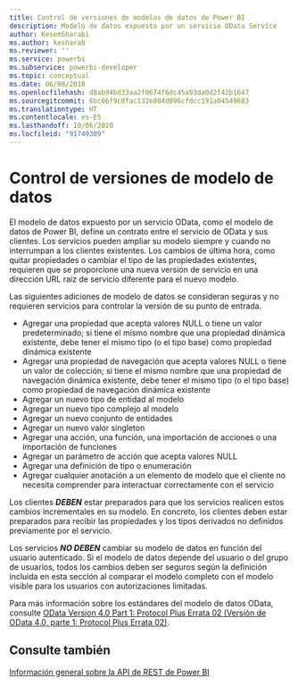 ```yaml
---
title: Control de versiones de modelos de datos de Power BI
description: Modelo de datos expuesto por un servicio OData Service
author: KesemSharabi
ms.author: kesharab
ms.reviewer: ''
ms.service: powerbi
ms.subservice: powerbi-developer
ms.topic: conceptual
ms.date: 06/08/2018
ms.openlocfilehash: d8ab94bd33aa2f0674f6dc45a93da0d2f42b1647
ms.sourcegitcommit: 6bc66f9c0fac132e004d096cfdcc191a04549683
ms.translationtype: HT
ms.contentlocale: es-ES
ms.lasthandoff: 10/06/2020
ms.locfileid: "91749309"
---
```

# <a name="data-model-versioning"></a>Control de versiones de modelo de datos

El modelo de datos expuesto por un servicio OData, como el modelo de datos de Power BI, define un contrato entre el servicio de OData y sus clientes. Los servicios pueden ampliar su modelo siempre y cuando no interrumpan a los clientes existentes. Los cambios de última hora, como quitar propiedades o cambiar el tipo de las propiedades existentes, requieren que se proporcione una nueva versión de servicio en una dirección URL raíz de servicio diferente para el nuevo modelo.  
  
Las siguientes adiciones de modelo de datos se consideran seguras y no requieren servicios para controlar la versión de su punto de entrada.  
  
* Agregar una propiedad que acepta valores NULL o tiene un valor predeterminado; si tiene el mismo nombre que una propiedad dinámica existente, debe tener el mismo tipo (o el tipo base) como propiedad dinámica existente  
* Agregar una propiedad de navegación que acepta valores NULL o tiene un valor de colección; si tiene el mismo nombre que una propiedad de navegación dinámica existente, debe tener el mismo tipo (o el tipo base) como propiedad de navegación dinámica existente  
* Agregar un nuevo tipo de entidad al modelo  
* Agregar un nuevo tipo complejo al modelo  
* Agregar un nuevo conjunto de entidades  
* Agregar un nuevo valor singleton  
* Agregar una acción, una función, una importación de acciones o una importación de funciones
* Agregar un parámetro de acción que acepta valores NULL  
* Agregar una definición de tipo o enumeración  
* Agregar cualquier anotación a un elemento de modelo que el cliente no necesita comprender para interactuar correctamente con el servicio  
  
Los clientes ***DEBEN*** estar preparados para que los servicios realicen estos cambios incrementales en su modelo. En concreto, los clientes deben estar preparados para recibir las propiedades y los tipos derivados no definidos previamente por el servicio.  
  
Los servicios ***NO DEBEN*** cambiar su modelo de datos en función del usuario autenticado. Si el modelo de datos depende del usuario o del grupo de usuarios, todos los cambios deben ser seguros según la definición incluida en esta sección al comparar el modelo completo con el modelo visible para los usuarios con autorizaciones limitadas.  
  
Para más información sobre los estándares del modelo de datos OData, consulte [OData Version 4.0 Part 1: Protocol Plus Errata 02 (Versión de OData 4.0, parte 1: Protocol Plus Errata 02)](https://docs.oasis-open.org/odata/odata/v4.0/odata-v4.0-part1-protocol.html).  
  
## <a name="see-also"></a>Consulte también
[Información general sobre la API de REST de Power BI](/rest/api/power-bi/)